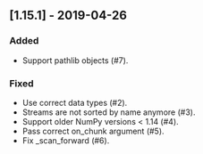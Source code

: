 ## [1.15.1] - 2019-04-26
### Added
- Support pathlib objects (#7).

### Fixed
- Use correct data types (#2).
- Streams are not sorted by name anymore (#3).
- Support older NumPy versions < 1.14 (#4).
- Pass correct on_chunk argument (#5).
- Fix _scan_forward (#6).
